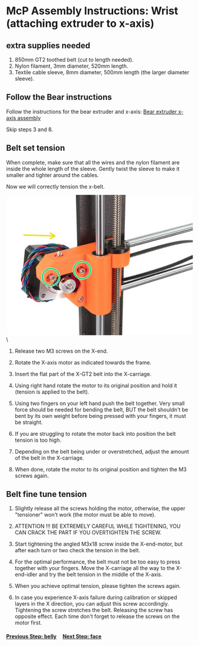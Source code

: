 # McP Assembly Instructions: Wrist (attaching extruder to x-axis)

## extra supplies needed

1. 850mm GT2 toothed belt (cut to length needed).
1. Nylon filament, 3mm diameter, 520mm length.
1. Textile cable sleeve, 8mm diameter, 500mm length (the larger diameter sleeve).

## Follow the Bear instructions
Follow the instructions for the bear extruder and x-axis: [Bear extruder x-axis assembly](https://guides.bear-lab.com/Guide/4.+Extruder+and+X+axis+assembly/6)

Skip steps 3 and 8.


## Belt set tension

When complete, make sure that all the wires and the nylon filament are inside the whole length of the sleeve.  Gently twist the sleeve to make it smaller and tighter around the cables.

Now we will correctly tension the x-belt.

![](img/xbelt_loosen.jpg)\

1. Release two M3 screws on the X-end.

1. Rotate the X-axis motor as indicated towards the frame.

1. Insert the flat part of the X-GT2 belt into the X-carriage.

1. Using right hand rotate the motor to its original position and hold it (tension is applied to the belt).

1. Using two fingers on your left hand push the belt together. Very small force should be needed for bending the belt, BUT the belt shouldn't be bent by its own weight before being pressed with your fingers, it must be straight.

1. If you are struggling to rotate the motor back into position the belt tension is too high.

1. Depending on the belt being under or overstretched, adjust the amount of the belt in the X-carriage.

1. When done, rotate the motor to its original position and tighten the M3 screws again.

## Belt fine tune tension

1. Slightly release all the screws holding the motor, otherwise, the upper "tensioner" won't work (the motor must be able to move).

1. ATTENTION !!! BE EXTREMELY CAREFUL WHILE TIGHTENING, YOU CAN CRACK THE PART IF YOU OVERTIGHTEN THE SCREW.

1. Start tightening the angled M3x18 screw inside the X-end-motor, but after each turn or two check the tension in the belt.

1. For the optimal performance, the belt must not be too easy to press together with your fingers. Move the X-carriage all the way to the X-end-idler and try the belt tension in the middle of the X-axis.

1. When you achieve optimal tension, please tighten the screws again.

1. In case you experience X-axis failure during calibration or skipped layers in the X direction, you can adjust this screw accordingly. Tightening the screw stretches the belt. Releasing the screw has opposite effect. Each time don't forget to release the screws on the motor first.


#### [Previous Step: belly](belly.md) &nbsp;&nbsp;&nbsp; [Next Step: face](face.md)

